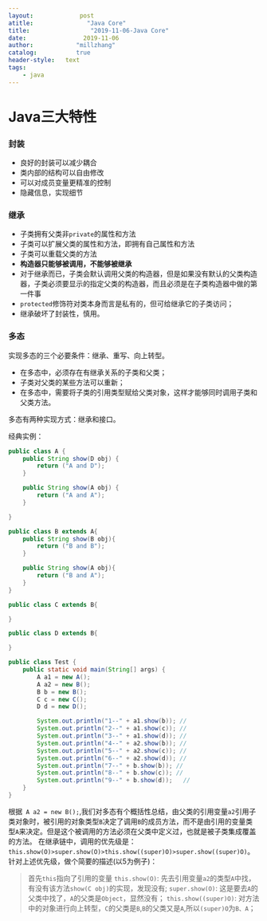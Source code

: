 ```yaml
---
layout:             post
atitle:               "Java Core"
title:                 "2019-11-06-Java Core"
date:                2019-11-06
author:            "millzhang"
catalog:           true
header-style:   text
tags:
    - java
---
```


# Java三大特性

###  封装

- 良好的封装可以减少耦合
- 类内部的结构可以自由修改
- 可以对成员变量更精准的控制
- 隐藏信息，实现细节

### 继承

- 子类拥有父类非`private`的属性和方法
- 子类可以扩展父类的属性和方法，即拥有自己属性和方法
- 子类可以重载父类的方法
- **构造器只能够被调用，不能够被继承**
- 对于继承而已，子类会默认调用父类的构造器，但是如果没有默认的父类构造器，子类必须要显示的指定父类的构造器，而且必须是在子类构造器中做的第一件事
- `protected`修饰符对类本身而言是私有的，但可给继承它的子类访问；
- 继承破坏了封装性，慎用。

### 多态

实现多态的三个必要条件：继承、重写、向上转型。

- 在多态中，必须存在有继承关系的子类和父类；
- 子类对父类的某些方法可以重新；
- 在多态中，需要将子类的引用类型赋给父类对象，这样才能够同时调用子类和父类方法。

多态有两种实现方式：继承和接口。

经典实例：

```java
public class A {
    public String show(D obj) {
        return ("A and D");
    }

    public String show(A obj) {
        return ("A and A");
    }

}

public class B extends A{
    public String show(B obj){
        return ("B and B");
    }

    public String show(A obj){
        return ("B and A");
    }
}

public class C extends B{

}

public class D extends B{

}

public class Test {
    public static void main(String[] args) {
        A a1 = new A();
        A a2 = new B();
        B b = new B();
        C c = new C();
        D d = new D();

        System.out.println("1--" + a1.show(b)); //
        System.out.println("2--" + a1.show(c)); //
        System.out.println("3--" + a1.show(d)); //
        System.out.println("4--" + a2.show(b)); //
        System.out.println("5--" + a2.show(c)); //
        System.out.println("6--" + a2.show(d)); //
        System.out.println("7--" + b.show(b)); //
        System.out.println("8--" + b.show(c)); //
        System.out.println("9--" + b.show(d));   //   
    }
}
```

根据` A a2 = new B();`,我们对多态有个概括性总结，由父类的引用变量`a2`引用子类对象时，被引用的对象类型`B`决定了调用`B`的成员方法，而不是由引用的变量类型`A`来决定。但是这个被调用的方法必须在父类中定义过，也就是被子类集成覆盖的方法。
在继承链中，调用的优先级是：`this.show(O)>super.show(O)>this.show((super)O)>super.show((super)O)`。
针对上述优先级，做个简要的描述(以5为例子)：
> 首先`this`指向了引用的变量
> `this.show(O)`: 先去引用变量`a2`的类型`A`中找，有没有该方法`show(C obj)`的实现，发现没有;
> `super.show(O)`: 这是要去`A`的父类中找了，`A`的父类是`Object`，显然没有；
> `this.show((super)O)`: 对方法中的对象进行向上转型，`C`的父类是`B`,`B`的父类又是`A`,所以`(super)O`为`B、A`；